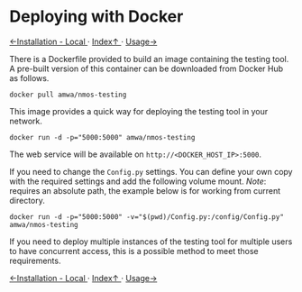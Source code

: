 # Deploying with Docker

[←Installation - Local ](1.1._Installation_-_Local.md) · [ Index↑ ](..) · [Usage→](2.0._Usage.md)

There is a Dockerfile provided to build an image containing the testing tool. A pre-built version of this container can be downloaded from Docker Hub as follows.

```shell
docker pull amwa/nmos-testing
```

This image provides a quick way for deploying the testing tool in your network.

```shell
docker run -d -p="5000:5000" amwa/nmos-testing
```

The web service will be available on `http://<DOCKER_HOST_IP>:5000`.

If you need to change the `Config.py` settings. You can define your own copy with the required settings and add the following volume mount. _Note_: requires an absolute path, the example below is for working from current directory.

```shell
docker run -d -p="5000:5000" -v="$(pwd)/Config.py:/config/Config.py" amwa/nmos-testing
```

If you need to deploy multiple instances of the testing tool for multiple users to have concurrent access, this is a possible method to meet those requirements.

[←Installation - Local ](1.1._Installation_-_Local.md) · [ Index↑ ](..) · [Usage→](2.0._Usage.md)
